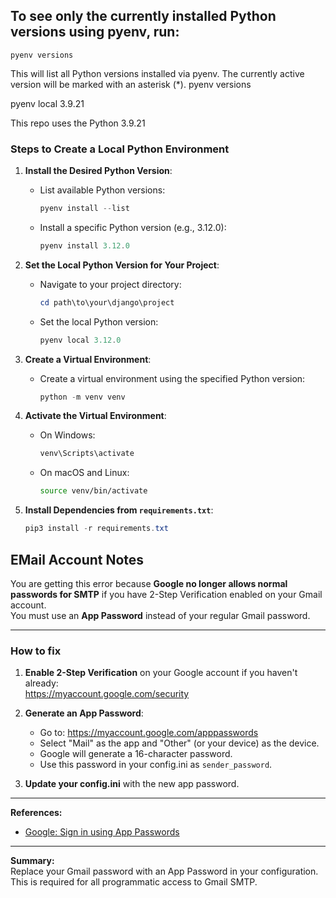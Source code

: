 ## To see only the currently installed Python versions using pyenv, run:

```
pyenv versions
```

This will list all Python versions installed via pyenv. The currently active version will be marked with an asterisk (*).
pyenv versions



pyenv local 3.9.21

This repo uses the Python 3.9.21

### Steps to Create a Local Python Environment

1. **Install the Desired Python Version**:
   - List available Python versions:
     ```powershell
     pyenv install --list
     ```
   - Install a specific Python version (e.g., 3.12.0):
     ```powershell
     pyenv install 3.12.0
     ```

2. **Set the Local Python Version for Your Project**:
   - Navigate to your project directory:
     ```powershell
     cd path\to\your\django\project
     ```
   - Set the local Python version:
     ```powershell
     pyenv local 3.12.0
     ```

3. **Create a Virtual Environment**:
   - Create a virtual environment using the specified Python version:
     ```powershell
     python -m venv venv
     ```

4. **Activate the Virtual Environment**:
   - On Windows:
     ```powershell
     venv\Scripts\activate
     ```
   - On macOS and Linux:
     ```sh
     source venv/bin/activate
     ```

5. **Install Dependencies from `requirements.txt`**:
   ```powershell
   pip3 install -r requirements.txt
   ```

## EMail Account Notes

You are getting this error because **Google no longer allows normal passwords for SMTP** if you have 2-Step Verification enabled on your Gmail account.  
You must use an **App Password** instead of your regular Gmail password.

---

### How to fix

1. **Enable 2-Step Verification** on your Google account if you haven't already:  
   https://myaccount.google.com/security

2. **Generate an App Password**:  
   - Go to: https://myaccount.google.com/apppasswords  
   - Select "Mail" as the app and "Other" (or your device) as the device.
   - Google will generate a 16-character password.  
   - Use this password in your config.ini as `sender_password`.

3. **Update your config.ini** with the new app password.

---

**References:**  
- [Google: Sign in using App Passwords](https://support.google.com/mail/?p=InvalidSecondFactor)

---

**Summary:**  
Replace your Gmail password with an App Password in your configuration.  
This is required for all programmatic access to Gmail SMTP.